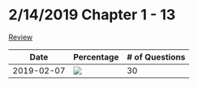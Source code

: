 # 2/14/2019 Chapter 1 - 13

[Review](midterm.pdf)

| Date | Percentage | # of Questions |
|------|------------|----------------|
| 2019-02-07 | ![](http://progressed.io/bar/57) | 30 |
